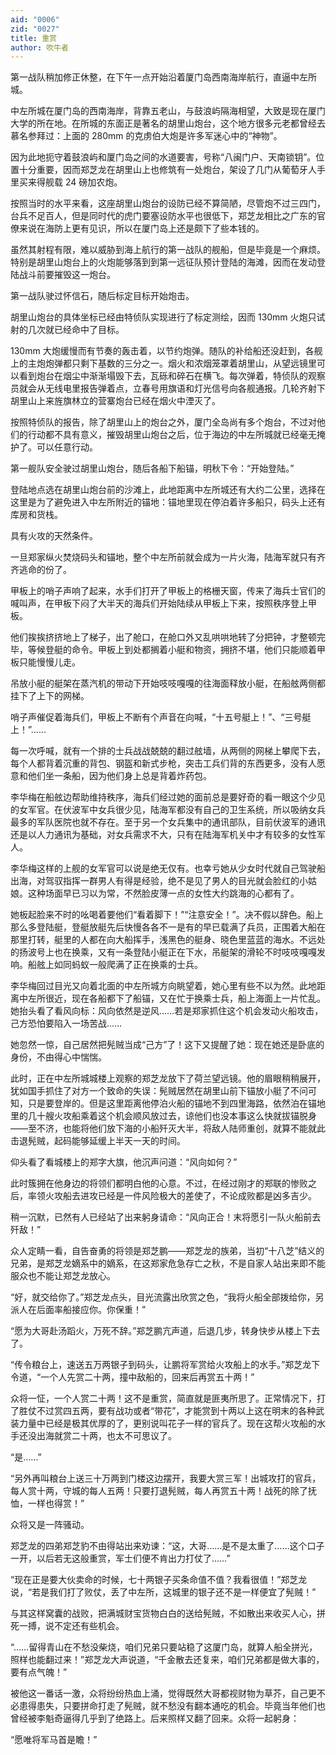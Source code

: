 ```yaml
---
aid: "0006"
zid: "0027"
title: 重赏
author: 吹牛者
---
```


第一战队稍加修正休整，在下午一点开始沿着厦门岛西南海岸航行，直逼中左所城。

中左所城在厦门岛的西南海岸，背靠五老山，与鼓浪屿隔海相望，大致是现在厦门大学的所在地。在所城的东面正是著名的胡里山炮台，这个地方很多元老都曾经去慕名参拜过：上面的 280mm 的克虏伯大炮是许多军迷心中的“神物”。

因为此地扼守着鼓浪屿和厦门岛之间的水道要害，号称“八闽门户、天南锁钥”。位置十分重要，因而郑芝龙在胡里山上也修筑有一处炮台，架设了几门从葡萄牙人手里买来得舰载 24 磅加农炮。

按照当时的水平来看，这座胡里山炮台的设防已经不算简陋，尽管炮不过三四门，台兵不足百人，但是同时代的虎门要塞设防水平也很低下，郑芝龙相比之广东的官僚来说在海防上更有见识，所以在厦门岛上还是颇下了些本钱的。

虽然其射程有限，难以威胁到海上航行的第一战队的舰船，但是毕竟是一个麻烦。特别是胡里山炮台上的火炮能够落到到第一远征队预计登陆的海滩，因而在发动登陆战斗前要摧毁这一炮台。

第一战队驶过怀信石，随后标定目标开始炮击。

胡里山炮台的具体坐标已经由特侦队实现进行了标定测绘，因而 130mm 火炮只试射的几次就已经命中了目标。

130mm 大炮缓慢而有节奏的轰击着，以节约炮弹。随队的补给船还没赶到，各舰上的主炮炮弹都只剩下基数的三分之一。烟火和浓烟笼罩着胡里山，从望远镜里可以看到炮台在烟尘中渐渐塌毁下去，瓦砾和碎石在横飞。每次弹着，特侦队的观察员就会从无线电里报告弹着点，立春号用旗语和灯光信号向各舰通报。几轮齐射下胡里山上来旌旗林立的营寨炮台已经在烟火中湮灭了。

按照特侦队的报告，除了胡里山上的炮台之外，厦门全岛尚有多个炮台，不过对他们的行动都不具有意义，摧毁胡里山炮台之后，位于海边的中左所城就已经毫无掩护了。可以任意行动。

第一舰队安全驶过胡里山炮台，随后各船下船锚，明秋下令：“开始登陆。”

登陆地点选在胡里山炮台前的沙滩上，此地距离中左所城还有大约二公里，选择在这里是为了避免进入中左所附近的锚地：锚地里现在停泊着许多船只，码头上还有库房和货栈。

具有火攻的天然条件。

一旦郑家纵火焚烧码头和锚地，整个中左所前就会成为一片火海，陆海军就只有齐齐逃命的份了。

甲板上的哨子声响了起来，水手们打开了甲板上的格栅天窗，传来了海兵士官们的喊叫声，在甲板下闷了大半天的海兵们开始陆续从甲板上下来，按照秩序登上甲板。

他们挨挨挤挤地上了梯子，出了舱口，在舱口外又乱哄哄地转了分把钟，才整顿完毕，等候登艇的命令。甲板上到处都搁着小艇和物资，拥挤不堪，他们只能顺着甲板只能慢慢儿走。

吊放小艇的艇架在蒸汽机的带动下开始吱吱嘎嘎的往海面释放小艇，在船舷两侧都挂下了上下的网梯。

哨子声催促着海兵们，甲板上不断有个声音在向喊，“十五号艇上！”、“三号艇上！”……

每一次呼喊，就有一个排的士兵战战兢兢的翻过舷墙，从两侧的网梯上攀爬下去，每个人都背着沉重的背包、钢盔和新式步枪，突击工兵们背的东西更多，没有人愿意和他们坐一条船，因为他们身上总是背着炸药包。

李华梅在船舷边帮助维持秩序，海兵们经过她的面前总是要好奇的看一眼这个少见的女军官。在伏波军中女兵很少见，陆海军都没有自己的卫生系统，所以吸纳女兵最多的军队医院也就不存在。至于另一个女兵集中的通讯部队，目前伏波军的通讯还是以人力通讯为基础，对女兵需求不大，只有在陆海军机关中才有较多的女性军人。

李华梅这样的上舰的女军官可以说是绝无仅有。也幸亏她从少女时代就自己驾驶船出海，对驾驭指挥一群男人有得是经验，绝不是见了男人的目光就会脸红的小姑娘。这种场面早已习以为常，不然脸皮薄一点的女性大约跳海的心都有了。

她板起脸来不时的吆喝着要他们“看着脚下！”“注意安全！”。决不假以辞色。船上那么多登陆艇，登艇放艇先后快慢各各不一是有的早已载满了兵员，正围着大船在那里打转，艇里的人都在向大船挥手，浅黑色的艇身、晓色里蓝蓝的海水。不远处的扬波号上也在换乘，又有一条登陆小艇正在下水，吊艇架的滑轮不时吱吱嘎嘎发响。船舷上如同蚂蚁一般爬满了正在换乘的士兵。

李华梅回过目光又向着北面的中左所城方向眺望着，她心里有些不以为然。此地距离中左所很近，现在各船都下了船锚，又在忙于换乘士兵，船上海面上一片忙乱。她抬头看了看风向标：风向依然是逆风……若是郑家抓住这个机会发动火船攻击，己方恐怕要陷入一场苦战……

她忽然一惊，自己居然把髡贼当成“己方”了！这下又提醒了她：现在她还是卧底的身份，不由得心中惴惴。

此时，正在中左所城城楼上观察的郑芝龙放下了荷兰望远镜。他的眉眼稍稍展开，犹如国手抓住了对方一个致命的失误：髡贼居然在胡里山前下锚放小艇了不问可知，只是要登岸的。但是这里距离他停泊火船的锚地不到四里海路，依然泊在锚地里的几十艘火攻船乘着这个机会顺风放过去，谅他们也没本事这么快就拔锚脱身——至不济，也能将他们放下海的小船歼灭大半，将敌人陆师重创，就算不能就此击退髡贼，起码能够延缓上半天一天的时间。

仰头看了看城楼上的郑字大旗，他沉声问道：“风向如何？”

此时簇拥在他身边的将领们都明白他的心意。不过，在经过刚才的郑联的惨败之后，率领火攻船去进攻已经是一件风险极大的差使了，不论成败都是凶多吉少。

稍一沉默，已然有人已经站了出来躬身请命：“风向正合！末将愿引一队火船前去歼敌！”

众人定睛一看，自告奋勇的将领是郑芝鹏——郑芝龙的族弟，当初“十八芝”结义的兄弟，是郑芝龙嫡系中的嫡系，在这郑家危急存亡之秋，不是自家人站出来即不能服众也不能让郑芝龙放心。

“好，就交给你了。”郑芝龙点头，目光流露出欣赏之色，“我将火船全部拨给你，另派人在后面率船接应你。你保重！”

“愿为大哥赴汤蹈火，万死不辞。”郑芝鹏亢声道，后退几步，转身快步从楼上下去了。

“传令粮台上，速送五万两银子到码头，让鹏将军赏给火攻船上的水手。”郑芝龙下令道，“一个人先赏二十两，撞中敌船的，回来后再赏五十两！”

众将一怔，一个人赏二十两！这不是重赏，简直就是匪夷所思了。正常情况下，打了胜仗不过赏四五两，要有战功或者“带花”，才能赏到十两以上这在明末的各种武装力量中已经是极其优厚的了，更别说叫花子一样的官兵了。现在这帮火攻船的水手还没出海就赏二十两，也太不可思议了。

“是……”

“另外再叫粮台上送三十万两到门楼这边摆开，我要大赏三军！出城攻打的官兵，每人赏十两，守城的每人五两！只要打退髡贼，每人再赏五十两！战死的除了抚恤，一样也得赏！”

众将又是一阵骚动。

郑芝龙的四弟郑芝豹不由得站出来劝谏：“这，大哥……是不是太重了……这个口子一开，以后若无这般重赏，军士们便不肯出力打仗了……”

“现在正是要大伙卖命的时候，七十两银子买条命值不值？我看很值！”郑芝龙说，“若是我们打了败仗，丢了中左所，这城里的银子还不是一样便宜了髡贼！”

与其这样窝囊的战败，把满城财宝货物白白的送给髡贼，不如散出来收买人心，拼死一搏，说不定还有些机会。

“……留得青山在不愁没柴烧，咱们兄弟只要站稳了这厦门岛，就算人船全拼光，照样也能翻过来！”郑芝龙大声说道，“千金散去还复来，咱们兄弟都是做大事的，要有点气魄！”

被他这一番话一激，众将纷纷热血上涌，觉得既然大哥都视财物为草芥，自己更不必患得患失，只要拼命打走了髡贼，就不愁没有翻本通吃的机会。毕竟当年他们也曾经被李魁奇逼得几乎到了绝路上。后来照样又翻了回来。众将一起躬身：

“愿唯将军马首是瞻！”
